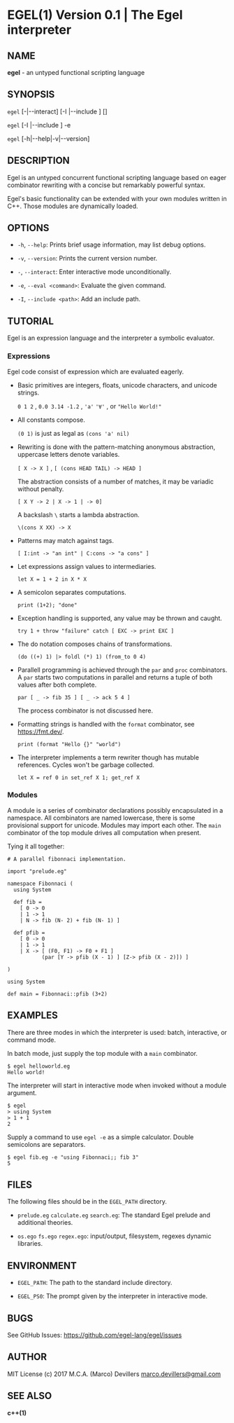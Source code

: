 EGEL(1) Version 0.1 | The Egel interpreter
==

## NAME

**egel** - an untyped functional scripting language

## SYNOPSIS

`egel` [-|--interact] [-I <path>|--include <path>] [<file>]

`egel` [-I <path>|--include <path>] -e <command>

`egel` [-h|--help|-v|--version]

## DESCRIPTION

Egel is an untyped concurrent functional scripting language based on eager combinator
rewriting with a concise but remarkably powerful syntax.

Egel's basic functionality can be extended with your own modules written in C++.
Those modules are dynamically loaded.

## OPTIONS

* `-h`, `--help`:
   Prints brief usage information, may list debug options.

* `-v`, `--version`:
   Prints the current version number.

* `-`, `--interact`:
   Enter interactive mode unconditionally.

* `-e`, `--eval <command>`:
   Evaluate the given command.

* `-I`, `--include <path>`:
   Add an include path.

## TUTORIAL

Egel is an expression language and the interpreter a symbolic evaluator.

### Expressions

Egel code consist of expression which are evaluated eagerly.

 * Basic primitives are integers, floats, unicode characters, and unicode strings.

   `0 1 2` , `0.0 3.14 -1.2` , `'a'` `'∀'` , or `"Hello World!"`

 * All constants compose.

   `(0 1)` is just as legal as `(cons 'a' nil)`

 * Rewriting is done with the pattern-matching anonymous abstraction, uppercase letters denote variables.

   `[ X -> X ]` , `[ (cons HEAD TAIL) -> HEAD ]`

   The abstraction consists of a number of matches, it may be variadic without penalty.

   `[ X Y -> 2 | X -> 1 | -> 0]`

   A backslash `\` starts a lambda abstraction.

   `\(cons X XX) -> X`

 * Patterns may match against tags.

   `[ I:int -> "an int" | C:cons -> "a cons" ]`

 * Let expressions assign values to intermediaries.

   `let X = 1 + 2 in X * X`

 * A semicolon separates computations.

   `print (1+2); "done"`

 * Exception handling is supported, any value may be thrown and caught.

   `try 1 + throw "failure" catch [ EXC -> print EXC ]`

 * The do notation composes chains of transformations.

   `(do ((+) 1) |> foldl (*) 1) (from_to 0 4)`

 * Parallell programming is achieved  through the `par` and `proc` combinators.
   A `par` starts two computations in parallel and returns a tuple of both values after both complete.

   `par [ _ -> fib 35 ] [ _ -> ack 5 4 ]` 

   The process combinator is not discussed here.

 * Formatting strings is handled with the `format` combinator, see <https://fmt.dev/>.

   `print (format "Hello {}" "world")`

 * The interpreter implements a term rewriter though has mutable references.
   Cycles won't be garbage collected.

   `let X = ref 0 in set_ref X 1; get_ref X`

### Modules

A module is a series of combinator declarations possibly encapsulated in a namespace.
All combinators are named lowercase, there is some provisional support for unicode.
Modules may import each other. The `main` combinator of the top module drives
all computation when present.

Tying it all together:

```
# A parallel fibonnaci implementation.

import "prelude.eg"

namespace Fibonnaci (
  using System

  def fib =
    [ 0 -> 0
    | 1 -> 1
    | N -> fib (N- 2) + fib (N- 1) ]

  def pfib = 
    [ 0 -> 0 
    | 1 -> 1 
    | X -> [ (F0, F1) -> F0 + F1 ]
           (par [Y -> pfib (X - 1) ] [Z-> pfib (X - 2)]) ]

)

using System

def main = Fibonnaci::pfib (3+2)
```
## EXAMPLES

There are three modes in which the interpreter is used: batch, interactive, or command mode.

In batch mode, just supply the top module with a `main` combinator.

    $ egel helloworld.eg
    Hello world!

The interpreter will start in interactive mode when invoked without a module argument.

    $ egel
    > using System
    > 1 + 1
    2

Supply a command to use `egel -e` as a simple calculator. Double semicolons are separators.

    $ egel fib.eg -e "using Fibonnaci;; fib 3"
    5

## FILES

The following files should be in the `EGEL_PATH` directory.

 * `prelude.eg` `calculate.eg` `search.eg`:
   The standard Egel prelude and additional theories.

 * `os.ego` `fs.ego` `regex.ego`:
   input/output, filesystem, regexes dynamic libraries.

## ENVIRONMENT

 * `EGEL_PATH`:
    The path to the standard include directory.

 * `EGEL_PS0`:
    The prompt given by the interpreter in interactive mode.

## BUGS

See GitHub Issues: <https://github.com/egel-lang/egel/issues>

## AUTHOR

MIT License (c) 2017 M.C.A. (Marco) Devillers <marco.devillers@gmail.com>

## SEE ALSO

**c++(1)**
